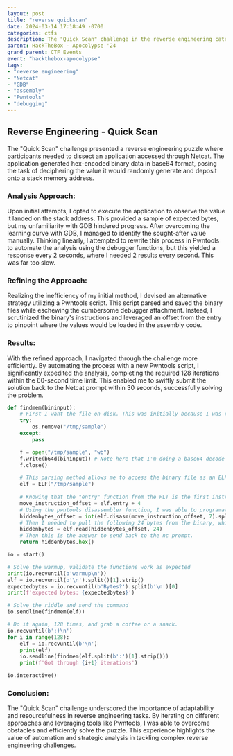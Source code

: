 ```yaml
---
layout: post
title: "reverse quickscan"
date: 2024-03-14 17:18:49 -0700
categories: ctfs
description: The "Quick Scan" challenge in the reverse engineering category involved analyzing an application accessible via Netcat, which generated hex-encoded binary data in base64 format. The objective was to determine the value randomly generated and thrown onto a stack memory address.
parent: HackTheBox - Apocolypse '24
grand_parent: CTF Events
event: "hackthebox-apocolypse"
tags:
- "reverse engineering"
- "Netcat"
- "GDB"
- "assembly"
- "Pwntools"
- "debugging"
---
```


## Reverse Engineering - Quick Scan

The "Quick Scan" challenge presented a reverse engineering puzzle where participants needed to dissect an application accessed through Netcat. The application generated hex-encoded binary data in base64 format, posing the task of deciphering the value it would randomly generate and deposit onto a stack memory address.

### Analysis Approach:
Upon initial attempts, I opted to execute the application to observe the value it landed on the stack address. This provided a sample of expected bytes, but my unfamiliarity with GDB hindered progress. After overcoming the learning curve with GDB, I managed to identify the sought-after value manually. Thinking linearly, I attempted to rewrite this process in Pwntools to automate the analysis using the debugger functions, but this yielded a response every 2 seconds, where I needed 2 results every second. This was far too slow.

### Refining the Approach:
Realizing the inefficiency of my initial method, I devised an alternative strategy utilizing a Pwntools script. This script parsed and saved the binary files while eschewing the cumbersome debugger attachment. Instead, I scrutinized the binary's instructions and leveraged an offset from the entry to pinpoint where the values would be loaded in the assembly code.

### Results:
With the refined approach, I navigated through the challenge more efficiently. By automating the process with a new Pwntools script, I significantly expedited the analysis, completing the required 128 iterations within the 60-second time limit. This enabled me to swiftly submit the solution back to the Netcat prompt within 30 seconds, successfully solving the problem.

```python
def findmem(bininput):
    # First I want the file on disk. This was initially because I was running it in a debugger, but later became convenient to leave this as I loaded it into an ELF parser to find the offset of the hidden bytes.
    try:
        os.remove("/tmp/sample")
    except:
        pass

    f = open("/tmp/sample", "wb")
    f.write(b64d(bininput)) # Note here that I'm doing a base64 decode on the original input before saving it to disk, so I'm left with the raw bytes.
    f.close()

    # This parsing method allows me to access the binary file as an ELF object, which I can then use to find the offset of the hidden bytes.
    elf = ELF("/tmp/sample")
 
    # Knowing that the "entry" function from the PLT is the first instruction executed, I can use this to find the offset of the hidden bytes. I located this by pouring through Ghidra asm instructions to find the first two bytes from the example output. This told me how many bytes away from the instruction "entry" to look.
    move_instruction_offset = elf.entry + 4
    # Using the pwntools disassembler function, I was able to programatically load that pointer address I identified with Ghidra so that I can read it here.
    hiddenbytes_offset = int(elf.disasm(move_instruction_offset, 7).split()[-1], 16)
    # Then I needed to pull the following 24 bytes from the binary, which I did by reading the memory at the offset I found.
    hiddenbytes = elf.read(hiddenbytes_offset, 24)
    # Then this is the answer to send back to the nc prompt.
    return hiddenbytes.hex()

io = start()

# Solve the warmup, validate the functions work as expected
print(io.recvuntil(b'warmup\n'))
elf = io.recvuntil(b'\n').split()[1].strip()
expectedbytes = io.recvuntil(b'Bytes?').split(b'\n')[0]
print(f'expected bytes: {expectedbytes}')

# Solve the riddle and send the command
io.sendline(findmem(elf))

# Do it again, 128 times, and grab a coffee or a snack.
io.recvuntil(b':)\n')
for i in range(128):
    elf = io.recvuntil(b'\n')
    print(elf)
    io.sendline(findmem(elf.split(b':')[1].strip()))
    print(f'Got through {i+1} iterations')

io.interactive()
```

### Conclusion:
The "Quick Scan" challenge underscored the importance of adaptability and resourcefulness in reverse engineering tasks. By iterating on different approaches and leveraging tools like Pwntools, I was able to overcome obstacles and efficiently solve the puzzle. This experience highlights the value of automation and strategic analysis in tackling complex reverse engineering challenges.
